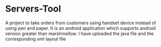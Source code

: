 # Servers-Tool
A project to take orders from customers using handset device instead of using pen and paper.
It is an android application which supports android version greater than marshmellow.
I have uploaded the java file and the corresponding xml layout file
